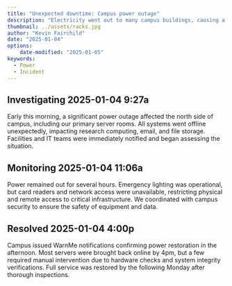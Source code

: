 ```yaml
---
title: "Unexpected downtime: Campus power outage"
description: "Electricity went out to many campus buildings, causing a major disruption."
thumbnail: ../assets/racks.jpg
author: "Kevin Fairchild"
date: "2025-01-04"
options:
    date-modified: "2025-01-05"
keywords:
  - Power
  - Incident
---
```


## Investigating 2025-01-04 9:27a

Early this morning, a significant power outage affected the north side of campus, including our primary server rooms. All systems went offline unexpectedly, impacting research computing, email, and file storage. Facilities and IT teams were immediately notified and began assessing the situation.

## Monitoring 2025-01-04 11:06a

Power remained out for several hours. Emergency lighting was operational, but card readers and network access were unavailable, restricting physical and remote access to critical infrastructure. We coordinated with campus security to ensure the safety of equipment and data.

## Resolved 2025-01-04 4:00p

Campus issued WarnMe notifications confirming power restoration in the afternoon. Most servers were brought back online by 4pm, but a few required manual intervention due to hardware checks and system integrity verifications. Full service was restored by the following Monday after thorough inspections.
